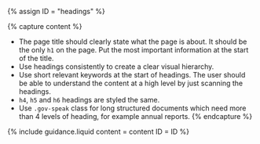 {% assign ID = "headings" %}

{% capture content %}
- The page title should clearly state what the page is about. It should be the only `h1` on the page. Put the most important information at the start of the title.
- Use headings consistently to create a clear visual hierarchy.
- Use short relevant keywords at the start of headings. The user should be able to understand the content at a high level by just scanning the headings.
- `h4`, `h5` and `h6` headings are styled the same.
- Use `.gov-speak` class for long structured documents which need more than 4 levels of heading, for example annual reports.
{% endcapture %}

{% include guidance.liquid  content = content  ID = ID %}
